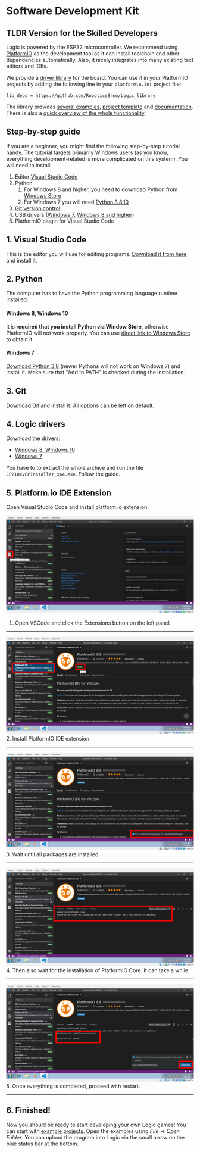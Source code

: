# Software Development Kit

## TLDR Version for the Skilled Developers

Logic is powered by the ESP32 microcontroller. We recommend using
[PlatformIO](https://platformio.org/) as the development tool as it can install
toolchain and other dependencies automatically. Also, it nicely integrates into
many existing text editors and IDEs.

We provide a [driver library](https://github.com/RoboticsBrno/Logic_library) for
the board. You can use it in your PlatformIO projects by adding the following line in your `platformio.ini` project file:

```
lib_deps = https://github.com/RoboticsBrno/Logic_library
```

The library provides [several
examples](https://github.com/RoboticsBrno/Logic_library/tree/main/examples),
[project
template](https://github.com/RoboticsBrno/Logic_library/tree/main/examples/_TEMPLATE)
and [documentation](https://roboticsbrno.github.io/Logic_library/). There is also a [quick overview of the whole functionality](code/utils.md).

## Step-by-step guide

If you are a beginner, you might find the following step-by-step tutorial handy.
The tutorial targets primarily Windows users (as you know, everything
development-related is more complicated on this system). You will need to install:

1. Editor [Visual Studio Code](https://code.visualstudio.com/Download)
1. Python
    1. For Windows 8 and higher, you need to download Python from [Windows Store](https://www.microsoft.com/en-us/p/python-39/9p7qfqmjrfp7)
    1. For Windows 7 you will need [Python 3.8.10](https://www.python.org/ftp/python/3.8.10/python-3.8.10-amd64.exe)
2. [Git version control](https://git-scm.com/download/win)
3. USB drivers ([Windows 7](https://www.silabs.com/documents/public/software/CP210x_Windows_Drivers.zip), [Windows 8 and higher](https://www.silabs.com/documents/public/software/CP210x_Universal_Windows_Driver.zip))
4. PlatformIO plugin for Visual Studio Code


## 1. Visual Studio Code
This is the editor you will use for editing programs. [Download it from here
](https://code.visualstudio.com/Download) and install it.

## 2. Python

The computer has to have the Python programming language runtime installed.

#### Windows 8, Windows 10

It is **required that you install Python via Window Store**, otherwise
PlatformIO will not work properly. You can use [direct link to Windows
Store](https://www.microsoft.com/en-us/p/python-39/9p7qfqmjrfp7) to obtain it.

#### Windows 7

[Download Python
3.8](https://www.python.org/ftp/python/3.8.10/python-3.8.10-amd64.exe) (newer
Pythons will not work on Windows 7) and install it. Make sure that "Add to PATH" is
checked during the installation.

## 3. Git

[Download Git](https://git-scm.com/download/win) and install it. All options can
be left on default.


## 4. Logic drivers

Download the drivers:

* [Windows 8, Windows 10](https://www.silabs.com/documents/public/software/CP210x_Universal_Windows_Driver.zip)
* [Windows 7](https://www.silabs.com/documents/public/software/CP210x_Windows_Drivers.zip)

You have to to extract the whole archive and run the file `CP210xVCPInstaller_x64.exe`. Follow the guide.

## 5. Platform.io IDE Extension
Open Visual Studio Code and install platform.io extension:

![VSCode extension](assets/code_01.png)<br>
1. Open VSCode and click the Extensions button on the left panel.
<hr>

![VSCode extension](assets/code_02.png)<br>
2. Install PlatformIO IDE extension.
<hr>

![VSCode extension](assets/code_03.png)<br>
3. Wait until all packages are installed.
<hr>

![VSCode extension](assets/code_04.png)<br>
4. Then also wait for the installation of PlatformIO Core. It can take a while.
<hr>

![VSCode extension](assets/code_05.png)<br>
5. Once everything is completed, proceed with restart.
<hr>

## 6. Finished!

Now you should be ready to start developing your own Logic games! You can start
with [example
projects](https://github.com/RoboticsBrno/Logic_library/tree/main/examples).
Open the examples using _File_ -> _Open Folder_. You can upload the program into
Logic via the small arrow on the blue status bar at the bottom.
